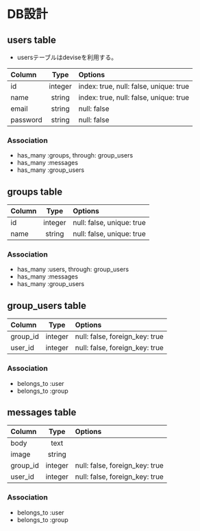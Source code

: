 # DB設計

## users table
+ usersテーブルはdeviseを利用する。

|Column|Type|Options|
|:--|:-:|:--|
|id|integer|index: true, null: false, unique: true|
|name|string|index: true, null: false, unique: true|
|email|string|null: false|
|password|string|null: false|

### Association
+ has_many :groups, through: group_users
+ has_many :messages
+ has_many :group_users

## groups table
|Column|Type|Options|
|:--|:-:|:--|
|id|integer|null: false, unique: true|
|name|string|null: false, unique: true|

### Association
+ has_many :users, through: group_users
+ has_many :messages
+ has_many :group_users

## group_users table
|Column|Type|Options|
|:--|:-:|:--|
|group_id|integer|null: false, foreign_key: true|
|user_id|integer|null: false, foreign_key: true|

### Association
+ belongs_to :user
+ belongs_to :group

## messages table
|Column|Type|Options|
|:--|:-:|:--|
|body|text||
|image|string||
|group_id|integer|null: false, foreign_key: true|
|user_id|integer|null: false, foreign_key: true|

### Association
+ belongs_to :user
+ belongs_to :group
